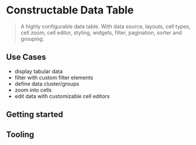 # Constructable Data Table 

> A highly configurable data table. With data source, layouts, 
> cell types, cell zoom, cell editor, styling, widgets, 
> filter, pagination, sorter and grouping.

## Use Cases

* display tabular data
* filter with custom filter elements
* define data cluster/groups
* zoom into cells
* edit data with customizable cell editors

## Getting started

## Tooling

